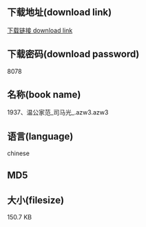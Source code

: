 ## 下载地址(download link)
[下载链接 download link](https://tutu365.netlify.app/?s=1937%E3%80%81%E6%B8%A9%E5%85%AC%E5%AE%B6%E8%8C%83_%E5%8F%B8%E9%A9%AC%E5%85%89_.azw3)

## 下载密码(download password)
8078

## 名称(book name)
1937、温公家范_司马光_.azw3.azw3

## 语言(language)
chinese

## MD5


## 大小(filesize)
150.7 KB
